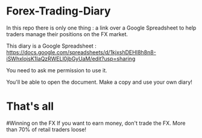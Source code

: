 # Forex-Trading-Diary
In this repo there is only one thing : a link over a Google Spreadsheet to help traders manage their positions on the FX market. 

This diary is a Google Spreadsheet : 
https://docs.google.com/spreadsheets/d/1kjxshDEHI8h8n8-iSWhxlojsK1IaQzRWELl0jbGyUaM/edit?usp=sharing

You need to ask me permission to use it. 

You'll be able to open the document.  Make a copy and use your own diary! 

# That's all


#Winning on the FX
If you want to earn money, don't trade the FX. More than 70% of retail traders loose! 
